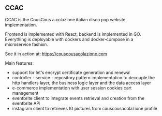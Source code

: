 ## CCAC

CCAC is the CousCous a colazione italian disco pop website implementation.

Frontend is implemented with React, backend is implemented in GO.
Everything is deployable with dockers and docker-compose in a microservice fashion.

See it in action at:
https://couscousacolazione.com

Main features:
- support for let's encrypt certificate generation and renewal
- controller - service - repository pattern implementation to decouple
  the http handlers layer, the business logic layer and the data access layer
- e-commerce implementation with user session cookies cart management
- eventbrite client to integrate events retrieval and creation from the eventbrite API
- instagram client to retrieves IG pictures from couscousacolazione profile
